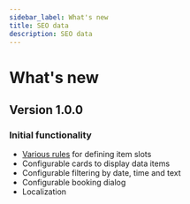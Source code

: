```yaml
---
sidebar_label: What's new
title: SEO data
description: SEO data
---
```


# What's new

## Version 1.0.0

### Initial functionality

- [Various rules](/guides/configuration#defining-slot-rules) for defining item slots
- Configurable cards to display data items
- Configurable filtering by date, time and text
- Configurable booking dialog
- Localization